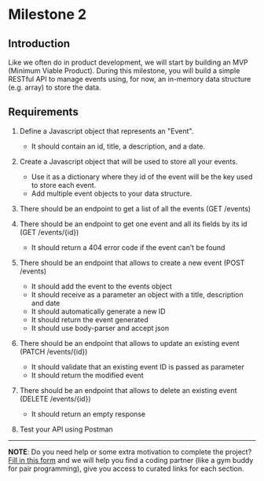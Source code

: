 # Milestone 2

## Introduction
Like we often do in product development, we will start by building an MVP (Minimum Viable Product). During this milestone, you will build a simple RESTful API to manage events using, for now, an in-memory data structure (e.g. array) to store the data.

## Requirements

1. Define a Javascript object that represents an "Event". 
   - It should contain an id, title, a description, and a date.
    
2. Create a Javascript object that will be used to store all your events. 
   - Use it as a dictionary where they id of the event will be the key used to store each event. 
   - Add multiple event objects to your data structure.

3. There should be an endpoint to get a list of all the events (GET /events)

4. There should be an endpoint to get one event and all its fields by its id (GET /events/{id})
   - It should return a 404 error code if the event can’t be found

5. There should be an endpoint that allows to create a new event (POST /events)
   - It should add the event to the events object
   - It should receive as a parameter an object with a title, description and date
   - It should automatically generate a new ID
   - It should return the event generated
   - It should use body-parser and accept json

6. There should be an endpoint that allows to update an existing event (PATCH /events/{id})
   - It should validate that an existing event ID is passed as parameter
   - It should return the modified event

7. There should be an endpoint that allows to delete an existing event (DELETE /events/{id})
   - It should return an empty response

8. Test your API using Postman

---

**NOTE**: Do you need help or some extra motivation to complete the project? [Fill in this form](https://microverse.typeform.com/to/Lh3CKF) and we will help you find a coding partner (like a gym buddy for pair programming), give you access to curated links for each section.